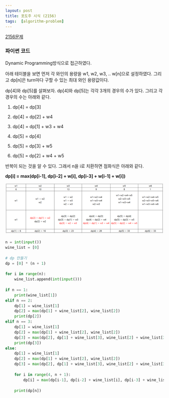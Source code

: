 ```yaml
---
layout: post
title: 포도주 시식 (2156)
tags:  [algorithm-problem]
---
```


[2156문제](https://www.acmicpc.net/problem/2156)

### 파이썬 코드
Dynamic Programming방식으로 접근하였다.

아래 테이블을 보면 먼저 각 와인의 용량을 w1, w2, w3, .. w[n]으로 설정하였다. 그리고 dp[n]은 turn마다 구할 수 있는 최대 와인 용량값이다.

dp[4]와 dp[5]를 살펴보자. dp[4]와 dp[5]는 각각 3개의 경우의 수가 있다. 그리고 각 경우의 수는 아래와 같다.

1. dp[4] = dp[3]
2. dp[4] = dp[2] + w4
3. dp[4] = dp[1] + w3 + w4

1. dp[5] = dp[4]
2. dp[5] = dp[3] + w5
3. dp[5] = dp[2] + w4 + w5

반복이 되는 것을 알 수 있다. 그래서 n을 i로 치환하면 점화식은 아래와 같다.

**dp[i] = max(dp[i-1], dp[i-2] + w[i], dp[i-3] + w[i-1] + w[i])**


![Alt text](/public/post/2020_02_22_2156/pic.PNG)

~~~python
n = int(input())
wine_list = [0]

# dp 만들기
dp = [0] * (n + 1)

for i in range(n):
    wine_list.append(int(input()))

if n == 1:
    print(wine_list[1])
elif n == 2:
    dp[1] = wine_list[1]
    dp[2] = max(dp[1] + wine_list[2], wine_list[2])
    print(dp[2])
elif n == 3:
    dp[1] = wine_list[1]
    dp[2] = max(dp[1] + wine_list[2], wine_list[2])
    dp[3] = max(dp[2], dp[1] + wine_list[3], wine_list[2] + wine_list[3])
    print(dp[3])
else:
    dp[1] = wine_list[1]
    dp[2] = max(dp[1] + wine_list[2], wine_list[2])
    dp[3] = max(dp[2], dp[1] + wine_list[3], wine_list[2] + wine_list[3])

    for i in range(4, n + 1):
        dp[i] = max(dp[i-1], dp[i-2] + wine_list[i], dp[i-3] + wine_list[i-1] + wine_list[i])

    print(dp[n])
~~~
